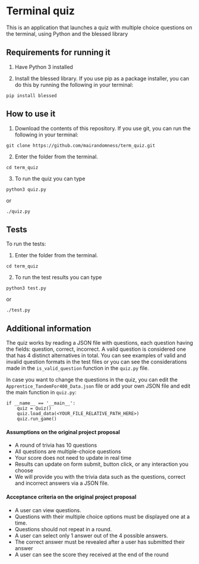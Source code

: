 # Terminal quiz

This is an application that launches a quiz with multiple choice questions on the terminal, using Python and the blessed library

## Requirements for running it

1. Have Python 3 installed

2. Install the blessed library. If you use pip as a package installer, you can do this by running the following in your terminal:
```
pip install blessed
```

## How to use it

1. Download the contents of this repository. If you use git, you can run the following in your terminal:
```
git clone https://github.com/mairandomness/term_quiz.git
```

2. Enter the folder from the terminal.
```
cd term_quiz
```

3. To run the quiz you can type
```
python3 quiz.py
```

or

```
./quiz.py
```

## Tests

To run the tests:

1. Enter the folder from the terminal.
```
cd term_quiz
```

2. To run the test results you can type
```
python3 test.py
```

or

```
./test.py
```

## Additional information

The quiz works by reading a JSON file with questions, each question having the fields: question, correct, incorrect. A valid question is considered one that has 4 distinct alternatives in total.
You can see examples of valid and invalid question formats in the test files or you can see the considerations made in the `is_valid_question` function in the `quiz.py` file.

In case you want to change the questions in the quiz, you can edit the `Apprentice_TandemFor400_Data.json` file or add your own JSON file and edit the main function in `quiz.py`:
```
if __name__ == '__main__':
    quiz = Quiz()
    quiz.load_data(<YOUR_FILE_RELATIVE_PATH_HERE>)
    quiz.run_game()
```

#### Assumptions on the original project proposal
* A round of trivia has 10 questions
* All questions are multiple-choice questions
* Your score does not need to update in real time
* Results can update on form submit, button click, or any interaction you choose
* We will provide you with the trivia data such as the questions, correct and incorrect answers via a
JSON file.

#### Acceptance criteria on the original project proposal
* A user can view questions.
* Questions with their multiple choice options must be displayed one at a time.
* Questions should not repeat in a round.
* A user can select only 1 answer out of the 4 possible answers.
* The correct answer must be revealed after a user has submitted their answer
* A user can see the score they received at the end of the round
